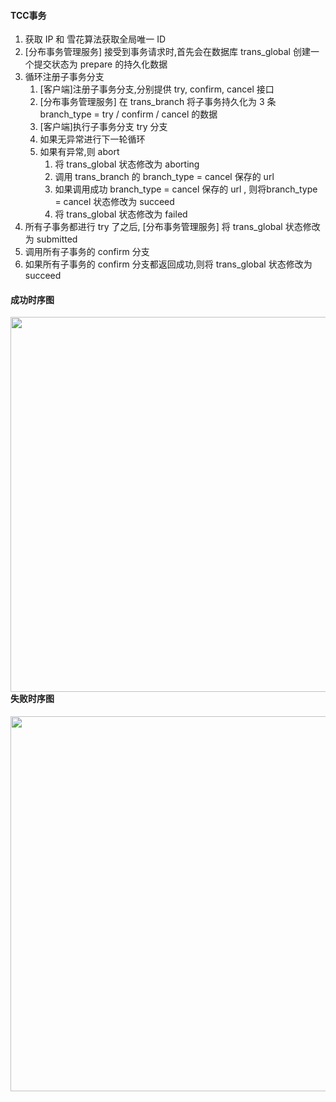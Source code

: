 #### TCC事务

1. 获取 IP 和 雪花算法获取全局唯一 ID
2. [分布事务管理服务] 接受到事务请求时,首先会在数据库 trans_global 创建一个提交状态为 prepare 的持久化数据
3. 循环注册子事务分支
   1. [客户端]注册子事务分支,分别提供 try, confirm, cancel 接口
   2. [分布事务管理服务] 在 trans_branch 将子事务持久化为 3 条 branch_type = try / confirm / cancel 的数据
   3. [客户端]执行子事务分支 try 分支
   4. 如果无异常进行下一轮循环
   5. 如果有异常,则 abort
      1.  将 trans_global 状态修改为 aborting
      2.  调用 trans_branch 的 branch_type = cancel 保存的 url
      3.  如果调用成功 branch_type = cancel 保存的 url , 则将branch_type = cancel 状态修改为 succeed
      4.  将 trans_global 状态修改为 failed
4. 所有子事务都进行 try 了之后, [分布事务管理服务] 将 trans_global 状态修改为 submitted
5. 调用所有子事务的 confirm 分支
6. 如果所有子事务的 confirm 分支都返回成功,则将 trans_global 状态修改为 succeed

#### 成功时序图

<img src="https://dtm.pub/assets/tcc_normal.dea14fb3.jpg"  width="600" style="float:left"/>

#### 失败时序图

<img src="https://dtm.pub/assets/tcc_rollback.f28601d7.jpg"  width="600" style="float:left"/>
